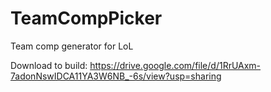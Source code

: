# TeamCompPicker
Team comp generator for LoL

Download to build: https://drive.google.com/file/d/1RrUAxm-7adonNswIDCA11YA3W6NB_-6s/view?usp=sharing
